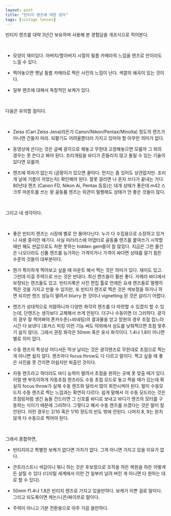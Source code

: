 ```yaml
---
layout: post
title: "빈티지 렌즈에 대한 생각"
tags: [vintage lenses]
---
```


빈티지 렌즈를 대략 3년간 보유하며 사용해 본 경험담을 개조식으로 적어본다. 

​

- 모양이 재미있다. 아버지/할아버지 시절의 필름 카메라의 느낌을 렌즈로 만이라도 느낄 수 있다.

- 찍어놓으면 옛날 필름 카메라로 찍은 사진의 느낌이 난다. 색깔의 왜곡이 있는 것이다.

- 일부 렌즈에 대해서 독창적인 보케가 있다. 

​

다음은 유의할 점이다.

​

- Zeiss (Carl Zeiss Jena)라든가 Canon/Nikon/Pentax/Minolta) 정도의 렌즈가 아니면 건들지 마라. 되팔기도 어려울뿐더러 가지고 있어야 할 아무런 의미가 없다.

- 동영상에 쓴다는 것은 글쎄 광각으로 해놓고 무한대 고정해놓으면 모를까 그 외의 경우는 못 쓴다고 봐야 된다. 조리개링을 바디가 흔들리지 않고 돌릴 수 있는 기술이 있다면 모를까.

- 렌즈에 하자가 없는지 (곰팡이가 있으면 끝이다. 먼지는 좀 있어도 상관없지만. 조리개 날에 기름이 끼었는지) 확인해야 된다. 잘못 걸리면 나 혼자 쓰다가 끝내는 거다. 80년대 렌즈 (Canon FD, Nikon Ai, Pentax 등등)는 대개 상태가 좋은데 m42 스크루 마운트를 쓰는 왕 골동품 렌즈는 외관이 멀쩡해도 상태가 안 좋은 것들이 많다. 

​

그리고 내 생각이다.

​

- 좋은 빈티지 렌즈는 시장에 별로 안 돌아다닌다. 누가 다 수집용으로 소장하고 있거나 사용 중이란 얘기다. 사실 미러리스에 어댑터로 골동품 렌즈를 붙여쓰기 시작할 때만 해도 싼값으로도 처분 못하는 hidden gem들이 참 많았다. 지금은 그런 물건은 나오더라도 신품 렌즈를 능가하는 가격이거나 가격이 싸다면 상태를 알기 힘든 수준의 것들이 대부분이다. 

- 뭔가 특이하게 찍어보고 싶을 때 마운트 해서 찍는 것은 의미가 있다. 재미도 있고. 그런데 이걸 주력으로 쓰는 것은 반대다. 최신 렌즈들이 훨씬 좋다. 카메라 바디에서 보정되는 렌즈들도 있고. 빈티지룩은 사진 편집 툴로 언제든 요새 렌즈들로 멀쩡히 찍은 것을 가지고 만들 수 있지만, 또 빈티지 렌즈로 찍은 것은 색보정을 하거나 하면 되지만 렌즈 성능이 딸려서 blurry 한 것이나 vignetting 된 것은 살리기 어렵다. 

- 렌즈가 상대적으로 저렴하니까 다양한 화각의 렌즈를 다 마련할 수 있겠지 할 수 있는데, 단렌즈는 생각보다 교체해서 쓰게 안된다. 더구나 수동이면 더 그러하다. 광각의 경우 잘 찍어봐야 폰카수준(+비네팅)의 결과물을 얻고 망원의 경우 초점 잡느라 시간 다 보낸다 (포커스 피킹 이런 기능 써도 야외에서 심도를 낮춰찍으면 초점 맞추기 쉽지 않다). 그래서 권장 화각은 50mm 혹은 유사 화각이다. 1.4나 1.8이 아니면 별로 의미 없다. 

- 수동 렌즈의 특성상 어디서든 막샷 날리는 것은 광각렌즈로 무한대로 초점으로 찍는 게 아니면 쉽지 않다. 렌즈마다 focus throw도 다 다르고 말이다. 찍고 싶을 때 좋은 사진을 못 건지면 아쉽지만 퇴출인 것이다.

- 자동 렌즈라고 하더라도 바디 능력이 딸려서 초점을 원하는 곳에 못 맞출 때가 있다. 이럴 땐 부득이하게 자동초점 렌즈라도 수동 초점 모드로 놓고 찍을 때가 있는데 확실히 focus throw가 실제 수동 렌즈와 달라서 많이 회전시켜야 된다. 말이 수동모드지 수동 렌즈로 찍는 느낌과는 확연히 다르다. 쉽게 말해서 이 수동 모드라는 것은 초점링처럼 생긴 놈들 건드리면 그 신호를 바디로 보내고 바디가 렌즈의 모터를 구동하는 식이기 때문에 그러하다. 그렇다고 해서 수동 렌즈를 쓰겠다는 것은 말이 잘 안된다. 이런 경우는 2/10 혹은 1/10 정도의 빈도 밖에 안된다. 나머지 8, 9는 원치 않게 다 수동으로 찍어야 된다.

​

그래서 종합하면,

- 빈티지라고 특별한 보케가 없다면 가치가 없다. 그게 아니면 가지고 있을 이유가 없다. 

- 콘트라스트니 색감이니 뭐니 하는 것은 후보정으로 조작을 하든 복원을 하든 어떻게든 살릴 수 있다 (디지털 세계에서 이런 건 일부러 날려 버린 게 아니면 다 원하는 대로 할 수 있다).

- 50mm f1.4나 1.8은 빈티지 렌즈로 가지고 있을만하다. 보케가 이쁜 걸로 말이다. 그리고 되도록이면 캐논/니콘/짜이쯔로 말이다.

- 주력이 아니고 기분 전환용으로 아주 가끔 쓸만하다.